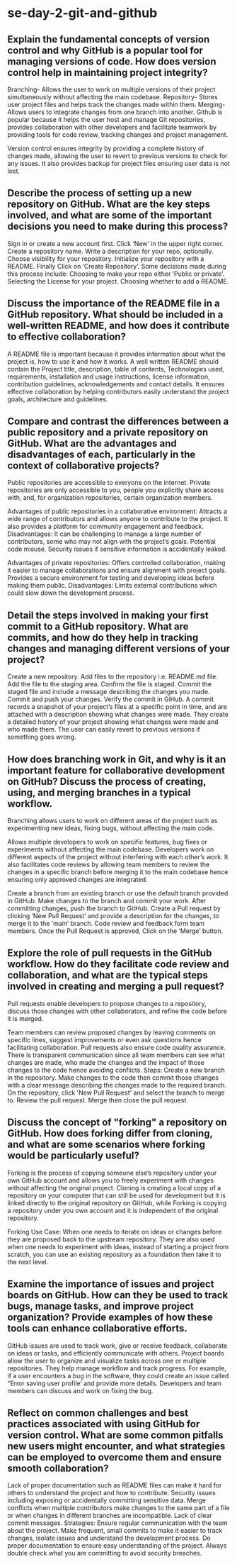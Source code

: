 # se-day-2-git-and-github
## Explain the fundamental concepts of version control and why GitHub is a popular tool for managing versions of code. How does version control help in maintaining project integrity?
  Branching- Allows the user to work on multiple versions of their project simultaneously without affecting the main codebase.
  Repository- Stores user project files and helps track the changes made within them.
  Merging- Allows users to integrate changes from one branch into another.
Github is popular because it helps the user host and manage Git repositories, provides collaboration with other developers and facilitate teamwork by providing tools for code review, tracking changes and project management.

Version control ensures integrity by providing a complete history of changes made, allowing the user to revert to previous versions to check for any issues. It also provides backup for project files ensuring user data is not lost.

## Describe the process of setting up a new repository on GitHub. What are the key steps involved, and what are some of the important decisions you need to make during this process?
  Sign in or create a new account first.
  Click ‘New’ in the upper right corner. Create a repository name. Write a description for your repo, optionally. Choose visibility for your repository. Initialize your 
  repository with a README. Finally Click on ‘Create Repository’.
Some decisions made during this process include:
  Choosing to make your repo either ‘Public or private’.
  Selecting the License for your project.
  Choosing whether to add a README.

## Discuss the importance of the README file in a GitHub repository. What should be included in a well-written README, and how does it contribute to effective collaboration?
   A README file is important because it provides information about what the project is, how to use it and how it works.
   A well written README should contain the Project title, description, table of contents, Technologies used, requirements, installation and usage instructions, license 
   information, contribution guidelines, acknowledgements and contact details.
   It ensures effective collaboration by helping contributors easily understand the project goals, architecture and guidelines.

## Compare and contrast the differences between a public repository and a private repository on GitHub. What are the advantages and disadvantages of each, particularly in the context of collaborative projects?
  Public repositories are accessible to everyone on the internet.
  Private repositories are only accessible to you, people you explicitly share access with, and, for organization repositories, certain organization members.

Advantages of public repositories in a collaborative environment:
  Attracts a wide range of contributors and allows anyone to contribute to the project. It also provides a platform for community engagement and feedback.
Disadvantages: It can be challenging to manage a large number of contributors, some who may not align with the project’s goals. Potential code misuse. Security issues if 
 sensitive information is accidentally leaked.

Advantages of private repositories:
 Offers controlled collaboration, making it easier to manage collaborations and ensure alignment with project goals. Provides a secure environment for testing and developing 
 ideas before making them public.
Disadvantages: Limits external contributions which could slow down the development process.

## Detail the steps involved in making your first commit to a GitHub repository. What are commits, and how do they help in tracking changes and managing different versions of your project?
  Create a new repository.
  Add files to the repository i.e. README.md file.
  Add the file to the staging area. Confirm the file is staged. Commit the staged file and include a message describing the changes you made. Commit and push your changes. 
  Verify the commit in GiHub.
A commit records a snapshot of your project’s files at a specific point in time, and are attached with a description showing what changes were made.
They create a detailed history of your project showing what changes were made and who made them. The user can easily revert to previous versions if something goes wrong.

## How does branching work in Git, and why is it an important feature for collaborative development on GitHub? Discuss the process of creating, using, and merging branches in a typical workflow.
 Branching allows users to work on different areas of the project such as experimenting new ideas, fixing bugs, without affecting the main code.
 
Allows multiple developers to work on specific features, bug fixes or experiments without affecting the main codebase. Developers work on different aspects of the project without interfering with each other’s work. It also facilitates code reviews by allowing team members to review the changes in a specific branch before merging it to the main codebase hence ensuring only approved changes are integrated.

Create a branch from an existing branch or use the default branch provided in GitHub. Make changes to the branch and commit your work. After committing changes, push the branch to GitHub. Create a Pull request by clicking ‘New Pull Request’ and provide a description for the changes, to merge it to the ‘main’ branch. Code review and feedback form team members. Once the Pull Request is approved, Click on the ‘Merge’ button.


## Explore the role of pull requests in the GitHub workflow. How do they facilitate code review and collaboration, and what are the typical steps involved in creating and merging a pull request?
  Pull requests enable developers to propose changes to a repository, discuss those changes with other collaborators, and refine the code before it is merged.

  Team members can review proposed changes by leaving comments on specific lines, suggest improvements or even ask questions hence facilitating collaboration. Pull requests 
  also ensure code quality assurance.
  There is transparent communication since all team members can see what changes are made, who made the changes and the impact of those changes to the code hence avoiding 
  conflicts. 
Steps:
  Create a new branch in the repository.
  Make changes to the code then commit those changes with a clear message describing the changes made to the required branch.
  On the repository, click 'New Pull Request' and select the branch to merge to.
  Review the pull request. 
  Merge then close the pull request.
  

## Discuss the concept of "forking" a repository on GitHub. How does forking differ from cloning, and what are some scenarios where forking would be particularly useful?
  Forking is the process of copying someone else’s repository under your own GitHub account and allows you to freely experiment with changes without affecting the original 
  project.
 Cloning is creating a local copy of a repository on your computer that can still be used for development but it is linked directly to the original repository on GitHub, 
 while Forking is copying a repository under you own account and it is independent of the original repository.
 
Forking Use Case: When one needs to iterate on ideas or changes before they are proposed back to the upstream repository. They are also used when one needs to experiment with ideas, instead of starting a project from scratch, you can use an existing repository as a foundation then take it to the next level.

## Examine the importance of issues and project boards on GitHub. How can they be used to track bugs, manage tasks, and improve project organization? Provide examples of how these tools can enhance collaborative efforts.
  GitHub issues are used to track work, give or receive feedback, collaborate on ideas or tasks, and efficiently communicate with others.
  Project boards allow the user to organize and visualize tasks across one or multiple repositories. They help manage workflow and track progress.
 For example, if a user encounters a bug in the software, they could create an issue called “Error saving user profile’ and provide more details. Developers and team members 
 can discuss and work on fixing the bug.


## Reflect on common challenges and best practices associated with using GitHub for version control. What are some common pitfalls new users might encounter, and what strategies can be employed to overcome them and ensure smooth collaboration?
  Lack of proper documentation such as README files can make it hard for others to understand the project and how to contribute.
  Security issues including exposing or accidentally committing sensitive data.
  Merge conflicts when multiple contributors make changes to the same part of a file or when changes in different branches are incompatible.
  Lack of clear commit messages.
Strategies:
  Ensure regular communication with the team about the project.
  Make frequent, small commits to make it easier to track changes, isolate issues and understand the development process.
  Do proper documentation to ensure easy understanding of the project.
  Always double check what you are committing to avoid security breaches.

